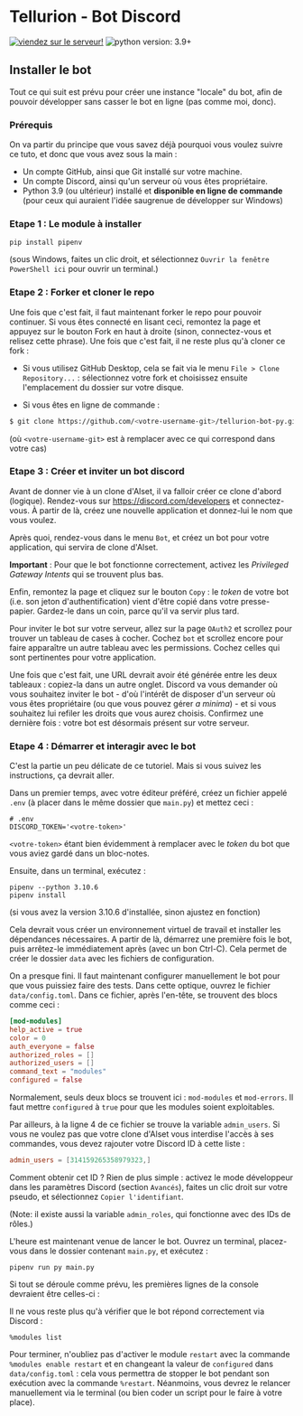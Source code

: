 # Tellurion - Bot Discord

[![viendez sur le serveur!](https://badgen.net/discord/members/7f8VZxE?icon=discord)](https://discord.gg/7f8VZxE) ![python version: 3.9+](https://badgen.net/badge/python/3.9+/blue)

## Installer le bot

Tout ce qui suit est prévu pour créer une instance "locale" du bot, afin de pouvoir développer sans casser le bot en ligne (pas comme moi, donc).

### Prérequis

On va partir du principe que vous savez déjà pourquoi vous voulez suivre ce tuto, et donc que vous avez sous la main :

- Un compte GitHub, ainsi que Git installé sur votre machine.
- Un compte Discord, ainsi qu'un serveur où vous êtes propriétaire.
- Python 3.9 (ou ultérieur) installé et **disponible en ligne de commande** (pour ceux qui auraient l'idée saugrenue de développer sur Windows)

### Etape 1 : Le module à installer

```
pip install pipenv
```

(sous Windows, faites un clic droit, et sélectionnez `Ouvrir la fenêtre PowerShell ici` pour ouvrir un terminal.)

### Etape 2 : Forker et cloner le repo

Une fois que c'est fait, il faut maintenant forker le repo pour pouvoir continuer. Si vous êtes connecté en lisant ceci, remontez la page et appuyez sur le bouton Fork en haut à droite (sinon, connectez-vous et relisez cette phrase). Une fois que c'est fait, il ne reste plus qu'à cloner ce fork :

- Si vous utilisez GitHub Desktop, cela se fait via le menu `File > Clone Repository...` : sélectionnez votre fork et choisissez ensuite l'emplacement du dossier sur votre disque.

- Si vous êtes en ligne de commande :
```bash
$ git clone https://github.com/<votre-username-git>/tellurion-bot-py.git
```
(où `<votre-username-git>` est à remplacer avec ce qui correspond dans votre cas)

### Etape 3 : Créer et inviter un bot discord

Avant de donner vie à un clone d'Alset, il va falloir créer ce clone d'abord (logique).
Rendez-vous sur https://discord.com/developers et connectez-vous. À partir de là, créez une nouvelle application et donnez-lui le nom que vous voulez.

Après quoi, rendez-vous dans le menu `Bot`, et créez un bot pour votre application, qui servira de clone d'Alset.

**Important** : Pour que le bot fonctionne correctement, activez les *Privileged Gateway Intents* qui se trouvent plus bas.

Enfin, remontez la page et cliquez sur le bouton `Copy` : le *token* de votre bot (i.e. son jeton d'authentification) vient d'être copié dans votre presse-papier. Gardez-le dans un coin, parce qu'il va servir plus tard.

Pour inviter le bot sur votre serveur, allez sur la page `OAuth2` et scrollez pour trouver un tableau de cases à cocher. Cochez `bot` et scrollez encore pour faire apparaître un autre tableau avec les permissions. Cochez celles qui sont pertinentes pour votre application.

Une fois que c'est fait, une URL devrait avoir été générée entre les deux tableaux : copiez-la dans un autre onglet. Discord va vous demander où vous souhaitez inviter le bot - d'où l'intérêt de disposer d'un serveur où vous êtes propriétaire (ou que vous pouvez gérer *a minima*) - et si vous souhaitez lui refiler les droits que vous aurez choisis. Confirmez une dernière fois : votre bot est désormais présent sur votre serveur.

### Etape 4 : Démarrer et interagir avec le bot

C'est la partie un peu délicate de ce tutoriel. Mais si vous suivez les instructions, ça devrait aller.

Dans un premier temps, avec votre éditeur préféré, créez un fichier appelé `.env` (à placer dans le même dossier que `main.py`) et mettez ceci :
```
# .env
DISCORD_TOKEN='<votre-token>'
```

`<votre-token>` étant bien évidemment à remplacer avec le *token* du bot que vous aviez gardé dans un bloc-notes.

Ensuite, dans un terminal, exécutez :
```
pipenv --python 3.10.6
pipenv install
```
(si vous avez la version 3.10.6 d'installée, sinon ajustez en fonction)

Cela devrait vous créer un environnement virtuel de travail et installer les dépendances nécessaires. A partir de là, démarrez une première fois le bot, puis arrêtez-le immédiatement après (avec un bon Ctrl-C). Cela permet de créer le dossier `data` avec les fichiers de configuration.

On a presque fini. Il faut maintenant configurer manuellement le bot pour que vous puissiez faire des tests. Dans cette optique, ouvrez le fichier `data/config.toml`. Dans ce fichier, après l'en-tête, se trouvent des blocs comme ceci :
```TOML
[mod-modules]
help_active = true
color = 0
auth_everyone = false
authorized_roles = []
authorized_users = []
command_text = "modules"
configured = false
```
Normalement, seuls deux blocs se trouvent ici : `mod-modules` et `mod-errors`. Il faut mettre `configured` à `true` pour que les modules soient exploitables.

Par ailleurs, à la ligne 4 de ce fichier se trouve la variable `admin_users`. Si vous ne voulez pas que votre clone d'Alset vous interdise l'accès à ses commandes, vous devez rajouter votre Discord ID à cette liste :
```TOML
admin_users = [314159265358979323,]
```
Comment obtenir cet ID ? Rien de plus simple : activez le mode développeur dans les paramètres Discord (section `Avancés`), faites un clic droit sur votre pseudo, et sélectionnez `Copier l'identifiant`.

(Note: il existe aussi la variable `admin_roles`, qui fonctionne avec des IDs de rôles.)

L'heure est maintenant venue de lancer le bot. Ouvrez un terminal, placez-vous dans le dossier contenant `main.py`, et exécutez :
```
pipenv run py main.py
```

Si tout se déroule comme prévu, les premières lignes de la console devraient être celles-ci :

Il ne vous reste plus qu'à vérifier que le bot répond correctement via Discord :
```
%modules list
```

Pour terminer, n'oubliez pas d'activer le module `restart` avec la commande `%modules enable restart` et en changeant la valeur de `configured` dans `data/config.toml` : cela vous permettra de stopper le bot pendant son exécution avec la commande `%restart`. Néanmoins, vous devrez le relancer manuellement via le terminal (ou bien coder un script pour le faire à votre place).
